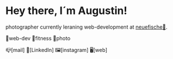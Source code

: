 # Hey there, I´m Augustin!

photographer currently leraning web-development at [neuefische🎣](https://github.com/neuefische).

🌱web-dev 💪fitness 📸photo

📪[mail] 📲[LinkedIn] 🖼️[instagram] 🖥️[web]
